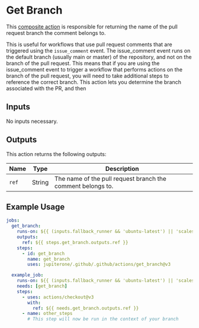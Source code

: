 # Get Branch

This [composite action](./action.yml) is responsible for returning the name of the pull request branch the comment belongs to.

This is useful for workflows that use pull request comments that are triggered using the `issue_comment` event. The issue_comment event runs on the default branch (usually main or master) of the repository, and not on the branch of the pull request. This means that if you are using the issue_comment event to trigger a workflow that performs actions on the branch of the pull request, you will need to take additional steps to reference the correct branch. This action lets you determine the branch associated with the PR, and then  

## Inputs

No inputs necessary.

## Outputs

This action returns the following outputs:

| Name                        | Type    | Description                                                   |
| --------------------------- | ------- | ------------------------------------------------------------- |
| `ref`                       | String  | The name of the pull request branch the comment belongs to.                                               

## Example Usage

```yaml
jobs:
  get_branch:
    runs-on: ${{ (inputs.fallback_runner && 'ubuntu-latest') || 'scaleset-jupiterone-infra-arm64' }}
    outputs:
      ref: ${{ steps.get_branch.outputs.ref }}
    steps:
      - id: get_branch
        name: get_branch
        uses: jupiterone/.github/.github/actions/get_branch@v3

  example_job:
    runs-on: ${{ (inputs.fallback_runner && 'ubuntu-latest') || 'scaleset-jupiterone-infra-arm64' }}
    needs: [get_branch]
    steps:
      - uses: actions/checkout@v3
        with:
          ref: ${{ needs.get_branch.outputs.ref }}
      - name: other_steps
        # This step will now be run in the context of your branch
```
